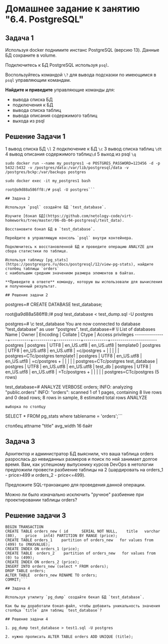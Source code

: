 # Домашнее задание к занятию "6.4. PostgreSQL"

## Задача 1

Используя docker поднимите инстанс PostgreSQL (версию 13). Данные БД сохраните в volume.

Подключитесь к БД PostgreSQL используя `psql`.

Воспользуйтесь командой `\?` для вывода подсказки по имеющимся в `psql` управляющим командам.

**Найдите и приведите** управляющие команды для:
- вывода списка БД
- подключения к БД
- вывода списка таблиц
- вывода описания содержимого таблиц
- выхода из psql

## Решение Задачи 1

1 вывод списка БД  `\l`
2 подключение к БД `\c`
3 вывод списка таблиц `\dt`
4 вывод описания содержимого таблиц`\d`
5 выход из psql `\q`

```
sudo docker run --name my_postgres1 -e POSTGRES_PASSWORD=123456 -d -p 5432:5432 -v /postgres/data:/var/lib/postgresql/data -v /postgres/bckp:/var/backups postgres

sudo docker exec -it my_postgres1 bash

root@a9d88a586ff8:/# psql -U postgres```

## Задача 2

Используя `psql` создайте БД `test_database`.

Изучите [бэкап БД](https://github.com/netology-code/virt-homeworks/tree/master/06-db-04-postgresql/test_data).

Восстановите бэкап БД в `test_database`.

Перейдите в управляющую консоль `psql` внутри контейнера.

Подключитесь к восстановленной БД и проведите операцию ANALYZE для сбора статистики по таблице.

Используя таблицу [pg_stats](https://postgrespro.ru/docs/postgresql/12/view-pg-stats), найдите столбец таблицы `orders` 
с наибольшим средним значением размера элементов в байтах.

**Приведите в ответе** команду, которую вы использовали для вычисления и полученный результат.

## Решение задачи 2

```
postgres=# CREATE DATABASE test_database;

root@a9d88a586ff8:/# psql test_database < test_dump.sql -U postgres

postgres=# \c test_database
You are now connected to database "test_database" as user "postgres".
test_database=# \l
                                   List of databases
     Name      |  Owner   | Encoding |  Collate   |   Ctype    |   Access privileges
---------------+----------+----------+------------+------------+-----------------------
 postgres      | postgres | UTF8     | en_US.utf8 | en_US.utf8 |
 template0     | postgres | UTF8     | en_US.utf8 | en_US.utf8 | =c/postgres          +
               |          |          |            |            | postgres=CTc/postgres
 template1     | postgres | UTF8     | en_US.utf8 | en_US.utf8 | =c/postgres          +
               |          |          |            |            | postgres=CTc/postgres
 test_database | postgres | UTF8     | en_US.utf8 | en_US.utf8 |
 test_db       | postgres | UTF8     | en_US.utf8 | en_US.utf8 | =Tc/postgres         +
               |          |          |            |            | postgres=CTc/postgres
(5 rows)


test_database=# ANALYZE VERBOSE orders;
INFO:  analyzing "public.orders"
INFO:  "orders": scanned 1 of 1 pages, containing 8 live rows and 0 dead rows; 8 rows in sample, 8 estimated total rows
ANALYZE
```
выборка по столбцу 

```
SELECT * FROM pg_stats where tablename = 'orders';```

столбец attname "title" avg_width 16 байт


## Задача 3

Архитектор и администратор БД выяснили, что ваша таблица orders разрослась до невиданных размеров и
поиск по ней занимает долгое время. Вам, как успешному выпускнику курсов DevOps в нетологии предложили
провести разбиение таблицы на 2 (шардировать на orders_1 - price>499 и orders_2 - price<=499).

Предложите SQL-транзакцию для проведения данной операции.

Можно ли было изначально исключить "ручное" разбиение при проектировании таблицы orders?

## Решение задачи 3

```
BEGIN TRANSACTION
CREATE TABLE orders_new ( id      SERIAL NOT NULL,    title   varchar (80),    price   int4) PARTITION BY RANGE (price);
CREATE TABLE orders_1    partition of orders_new   for values from (499) to (MAXVALUE);
CREATE INDEX ON orders_1 (price);
CREATE TABLE  orders_2    partition of orders_new   for values from (0) to (499);
CREATE INDEX ON orders_2 (price);
INSERT INTO orders_new (select * FROM orders);  
DROP TABLE orders;
ALTER TABLE  orders_new RENAME TO orders;
COMMIT;```

## Задача 4

Используя утилиту `pg_dump` создайте бекап БД `test_database`.

Как бы вы доработали бэкап-файл, чтобы добавить уникальность значения столбца `title` для таблиц `test_database`?

## Решение задачи 4

1. pg_dump test_database > test1.sql -U postgres

2. нужно прописать ALTER TABLE orders ADD UNIQUE (title);


